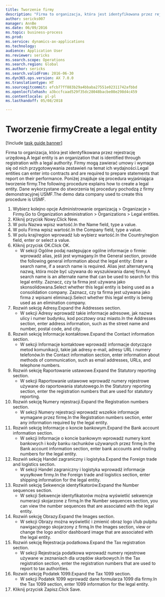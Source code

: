 ```yaml
--- 
title: Tworzenie firmy
description: "Firma to organizacja, która jest identyfikowana przez rejestrację urzędową."
author: sericks007
manager: AnnBe
ms.date: 06/09/2016
ms.topic: business-process
ms.prod: 
ms.service: dynamics-ax-applications
ms.technology: 
audience: Application User
ms.reviewer: sericks
ms.search.scope: Operations
ms.search.region: Global
ms.author: sericks
ms.search.validFrom: 2016-06-30
ms.dyn365.ops.version: AX 7.0.0
ms.translationtype: HT
ms.sourcegitcommit: efcb77ff883b29a4bbaba27551e02311742afbbd
ms.openlocfilehash: a3bccfcaad529f35dc28048bacbe08e298d4c459
ms.contentlocale: pl-pl
ms.lasthandoff: 05/08/2018

---
```

# <a name="create-a-legal-entity"></a><span data-ttu-id="1c000-103">Tworzenie firmy</span><span class="sxs-lookup"><span data-stu-id="1c000-103">Create a legal entity</span></span>

[!include [task guide banner](../../includes/task-guide-banner.md)]

<span data-ttu-id="1c000-104">Firma to organizacja, która jest identyfikowana przez rejestrację urzędową.</span><span class="sxs-lookup"><span data-stu-id="1c000-104">A legal entity is an organization that is identified through registration with a legal authority.</span></span> <span data-ttu-id="1c000-105">Firmy mogą zawierać umowy i wymaga się od nich przygotowywania zestawień na temat ich wydajności.</span><span class="sxs-lookup"><span data-stu-id="1c000-105">Legal entities can enter into contracts and are required to prepare statements that report on their performance.</span></span> <span data-ttu-id="1c000-106">Poniżej znajduje się procedura wyjaśniająca tworzenie firmy.</span><span class="sxs-lookup"><span data-stu-id="1c000-106">The following procedure explains how to create a legal entity.</span></span> <span data-ttu-id="1c000-107">Dane wykorzystane do stworzenia tej procedury pochodzą z firmy demonstracyjnej USMF.</span><span class="sxs-lookup"><span data-stu-id="1c000-107">The demo data company used to create this procedure is USMF.</span></span>

1. <span data-ttu-id="1c000-108">Wybierz kolejno opcje Administrowanie organizacją > Organizacje > Firmy.</span><span class="sxs-lookup"><span data-stu-id="1c000-108">Go to Organization administration > Organizations > Legal entities.</span></span>
2. <span data-ttu-id="1c000-109">Kliknij przycisk Nowy.</span><span class="sxs-lookup"><span data-stu-id="1c000-109">Click New.</span></span>
3. <span data-ttu-id="1c000-110">W polu Nazwa wpisz wartość.</span><span class="sxs-lookup"><span data-stu-id="1c000-110">In the Name field, type a value.</span></span>
4. <span data-ttu-id="1c000-111">W polu Firma wpisz wartość.</span><span class="sxs-lookup"><span data-stu-id="1c000-111">In the Company field, type a value.</span></span>
5. <span data-ttu-id="1c000-112">W polu kraj/region wprowadź lub wybierz wartość.</span><span class="sxs-lookup"><span data-stu-id="1c000-112">In the Country/region field, enter or select a value.</span></span>
6. <span data-ttu-id="1c000-113">Kliknij przycisk OK.</span><span class="sxs-lookup"><span data-stu-id="1c000-113">Click OK.</span></span>
    * <span data-ttu-id="1c000-114">W sekcji Ogólne podaj następujące ogólne informacje o firmie: wprowadź alias, jeśli jest wymagany.</span><span class="sxs-lookup"><span data-stu-id="1c000-114">In the General section, provide the following general information about the legal entity: Enter a search name, if a search name is required.</span></span> <span data-ttu-id="1c000-115">Alias jest alternatywną nazwą, która może być używana do wyszukiwania danej firmy.</span><span class="sxs-lookup"><span data-stu-id="1c000-115">A search name is an alternate name that can be used to search for this legal entity.</span></span> <span data-ttu-id="1c000-116">Zaznacz, czy ta firma jest używana jako skonsolidowana.</span><span class="sxs-lookup"><span data-stu-id="1c000-116">Select whether this legal entity is being used as a consolidation company.</span></span> <span data-ttu-id="1c000-117">Zaznacz, czy ta firma jest używana jako firma z wpisami eliminacji.</span><span class="sxs-lookup"><span data-stu-id="1c000-117">Select whether this legal entity is being used as an elimination company.</span></span>  
7. <span data-ttu-id="1c000-118">Rozwiń sekcję Adresy.</span><span class="sxs-lookup"><span data-stu-id="1c000-118">Expand the Addresses section.</span></span>
    * <span data-ttu-id="1c000-119">W sekcji Adresy wprowadź takie informacje adresowe, jak nazwa ulicy i numer budynku, kod pocztowy oraz miasto.</span><span class="sxs-lookup"><span data-stu-id="1c000-119">In the Addresses section, enter address information, such as the street name and number, postal code, and city.</span></span>  
8. <span data-ttu-id="1c000-120">Rozwiń sekcję Informacje kontaktowe.</span><span class="sxs-lookup"><span data-stu-id="1c000-120">Expand the Contact information section.</span></span>
    * <span data-ttu-id="1c000-121">W sekcji Informacje kontaktowe wprowadź informacje dotyczące metod komunikacji, takie jak adresy e-mail, adresy URL i numery telefonów.</span><span class="sxs-lookup"><span data-stu-id="1c000-121">In the Contact information section, enter information about methods of communication, such as email addresses, URLs, and telephone numbers.</span></span>  
9. <span data-ttu-id="1c000-122">Rozwiń sekcję Raportowanie ustawowe.</span><span class="sxs-lookup"><span data-stu-id="1c000-122">Expand the Statutory reporting section.</span></span>
    * <span data-ttu-id="1c000-123">W sekcji Raportowanie ustawowe wprowadź numery rejestrowe używane do raportowania statutowego.</span><span class="sxs-lookup"><span data-stu-id="1c000-123">In the Statutory reporting section, enter the registration numbers that are used for statutory reporting.</span></span>  
10. <span data-ttu-id="1c000-124">Rozwiń sekcję Numery rejestracji.</span><span class="sxs-lookup"><span data-stu-id="1c000-124">Expand the Registration numbers section.</span></span>
    * <span data-ttu-id="1c000-125">W sekcji Numery rejestracji wprowadź wszelkie informacje wymagane przez firmę.</span><span class="sxs-lookup"><span data-stu-id="1c000-125">In the Registration numbers section, enter any information required by the legal entity.</span></span>  
11. <span data-ttu-id="1c000-126">Rozwiń sekcję Informacje o koncie bankowym.</span><span class="sxs-lookup"><span data-stu-id="1c000-126">Expand the Bank account information section.</span></span>
    * <span data-ttu-id="1c000-127">W sekcji Informacje o koncie bankowym wprowadź numery kont bankowych i kody banku rachunków używanych przez firmę.</span><span class="sxs-lookup"><span data-stu-id="1c000-127">In the Bank account information section, enter bank accounts and routing numbers for the legal entity.</span></span>  
12. <span data-ttu-id="1c000-128">Rozwiń sekcję Handel zagraniczny i logistyka.</span><span class="sxs-lookup"><span data-stu-id="1c000-128">Expand the Foreign trade and logistics section.</span></span>
    * <span data-ttu-id="1c000-129">W sekcji Handel zagraniczny i logistyka wprowadź informacje wysyłkowe firmy.</span><span class="sxs-lookup"><span data-stu-id="1c000-129">In the Foreign trade and logistics section, enter shipping information for the legal entity.</span></span>  
13. <span data-ttu-id="1c000-130">Rozwiń sekcję Sekwencje identyfikatorów.</span><span class="sxs-lookup"><span data-stu-id="1c000-130">Expand the Number sequences section.</span></span>
    * <span data-ttu-id="1c000-131">W sekcji Sekwencje identyfikatorów można wyświetlić sekwencje numeracji skojarzone z firmą.</span><span class="sxs-lookup"><span data-stu-id="1c000-131">In the Number sequences section, you can view the number sequences that are associated with the legal entity.</span></span>  
14. <span data-ttu-id="1c000-132">Rozwiń sekcję Obrazy.</span><span class="sxs-lookup"><span data-stu-id="1c000-132">Expand the Images section.</span></span>
    * <span data-ttu-id="1c000-133">W sekcji Obrazy można wyświetlić i zmienić obraz logo i/lub pulpitu nawigacyjnego skojarzony z firmą.</span><span class="sxs-lookup"><span data-stu-id="1c000-133">In the Images section, view or change the logo and/or dashboard image that are associated with the legal entity.</span></span>  
15. <span data-ttu-id="1c000-134">Rozwiń sekcję Rejestracja podatkowa.</span><span class="sxs-lookup"><span data-stu-id="1c000-134">Expand the Tax registration section.</span></span>
    * <span data-ttu-id="1c000-135">W sekcji Rejestracja podatkowa wprowadź numery rejestrowe używane w zeznaniach dla urzędów skarbowych.</span><span class="sxs-lookup"><span data-stu-id="1c000-135">In the Tax registration section, enter the registration numbers that are used to report to tax authorities.</span></span>  
16. <span data-ttu-id="1c000-136">Rozwiń sekcję Podatek 1099.</span><span class="sxs-lookup"><span data-stu-id="1c000-136">Expand the Tax 1099 section.</span></span>
    * <span data-ttu-id="1c000-137">W sekcji Podatek 1099 wprowadź dane formularza 1099 dla firmy.</span><span class="sxs-lookup"><span data-stu-id="1c000-137">In the Tax 1099 section, enter 1099 information for the legal entity.</span></span>  
17. <span data-ttu-id="1c000-138">Kliknij przycisk Zapisz.</span><span class="sxs-lookup"><span data-stu-id="1c000-138">Click Save.</span></span>


